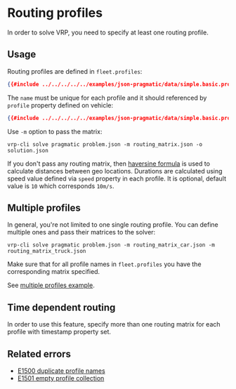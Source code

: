 # Routing profiles

In order to solve VRP, you need to specify at least one routing profile.


## Usage

Routing profiles are defined in `fleet.profiles`:

```json
{{#include ../../../../../examples/json-pragmatic/data/simple.basic.problem.json:131:136}}
```

The `name` must be unique for each profile and it should referenced by `profile` property defined on vehicle:

```json
{{#include ../../../../../examples/json-pragmatic/data/simple.basic.problem.json:102}}
```

Use `-m` option to pass the matrix:

    vrp-cli solve pragmatic problem.json -m routing_matrix.json -o solution.json

If you don't pass any routing matrix, then [haversine formula](https://en.wikipedia.org/wiki/Haversine_formula) is used to
calculate distances between geo locations. Durations are calculated using speed value defined via `speed` property in
each profile. It is optional, default value is `10` which corresponds `10m/s`.


## Multiple profiles

In general, you're not limited to one single routing profile. You can define multiple ones and pass their matrices
to the solver:

    vrp-cli solve pragmatic problem.json -m routing_matrix_car.json -m routing_matrix_truck.json

Make sure that for all profile names in `fleet.profiles` you have the corresponding matrix specified.

See [multiple profiles example](../../../examples/pragmatic/basics/profiles.md).


## Time dependent routing

In order to use this feature, specify more than one routing matrix for each profile with timestamp property set.


## Related errors

* [E1500 duplicate profile names](../errors/index.md#e1500)
* [E1501 empty profile collection](../errors/index.md#e1501)
